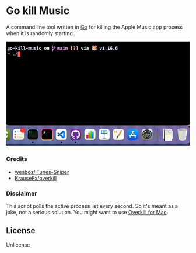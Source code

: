 # Go kill Music

A command line tool written in [Go](https://go.dev/) for killing the Apple Music app process when it is randomly starting.

![demo](./demo.gif)

### Credits

- [wesbos/iTunes-Sniper](https://github.com/wesbos/iTunes-Sniper)
- [KrauseFx/overkill](https://github.com/KrauseFx/overkill)

### Disclaimer

This script polls the active process list every second. So it's meant as a joke, not a serious solution. You might want to use [Overkill for Mac](https://github.com/KrauseFx/overkill-for-mac).


## License

Unlicense
